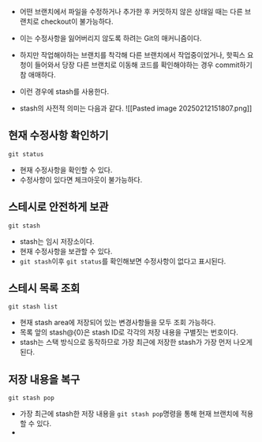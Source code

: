 - 어떤 브랜치에서 파일을 수정하거나 추가한 후 커밋하지 않은 상태일 때는 다른 브랜치로 checkout이 불가능하다.
- 이는 수정사항을 잃어버리지 않도록 하려는 Git의 매커니즘이다.
- 하지만 작업해야하는 브랜치를 착각해 다른 브랜치에서 작업중이었거나, 핫픽스 요청이 들어와서 당장 다른 브랜치로 이동해 코드를 확인해야하는 경우 commit하기 참 애매하다.
- 이런 경우에 stash를 사용한다.

- stash의 사전적 의미는 다음과 같다.
	![[Pasted image 20250212151807.png]]

## 현재 수정사항 확인하기
```
git status
```
- 현재 수정사항을 확인할 수 있다.
- 수정사항이 있다면 체크아웃이 불가능하다.

## 스테시로 안전하게 보관
```
git stash
```
- stash는 임시 저장소이다.
- 현재 수정사항을 보관할 수 있다.
- `git stash`이후 `git status`를 확인해보면 수정사항이 없다고 표시된다.

## 스테시 목록 조회
```
git stash list
```
- 현재 stash area에 저장되어 있는 변경사항들을 모두 조회 가능하다.
- 목록 앞의 stash@{0}은 stash ID로 각각의 저장 내용을 구별짓는 번호이다.
- stash는 스택 방식으로 동작하므로 가장 최근에 저장한 stash가 가장 먼저 나오게 된다.

## 저장 내용을 복구
```
git stash pop
```
- 가장 최근에 stash한 저장 내용을 `git stash pop`명령을 통해 현재 브랜치에 적용할 수 있다.
- 